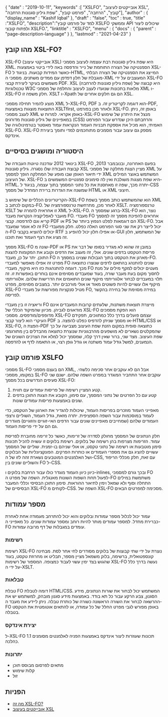{
  "date" : "2019-10-11",
  "keywords" :[ "XSLFO", "אובייקטים לעיצוב XSL", "קובץ", "הרחבה", "פורמט קובץ", "שפת גיליון סגנונות הרחבה"],
  "author" : {
    "display_name" : "Kashif Iqbal"
},
  "draft" : "false",
  "toc" : true,
  "title" :"XSLFO",
  "description":"למד על פורמט קובץ XSLFO וממשקי API שיכולים ליצור ולפתוח קובצי XSLFO.",
  "linktitle" : "XSLFO",
  "menu" : {
    "docs" : {
      "parent" : "page-description-language"
}
},
  "lastmod" : "2021-04-23"
}

## מהו קובץ XSL-FO? ##

XSL-FO (אובייקטי עיצוב XSL) היא שפת גיליון סגנונות רבת עוצמה לעיצוב מסמכי XML. הסמנטיקה של הצורה התוחמת של נייר והדפסה באה לידי ביטוי באמצעות XSL-FO כאשר המידות קבועות. בניגוד ל-HTML, המייצג את הסמנטיקה של הצורה הבלתי מוגבלת של חלון דפדפן עם ממדים משתנים. מסמכי ה-XML המעוצבים על ידי XSL-FO משמשים בעיקר ליצירת קבצי PDF. XSL (שפת גיליון סגנונות להרחבה) היא קבוצה של טכנולוגיות W3C מלאות בתכונות שנועדו לעצב לעיצוב והחלפה של מסמכי XML ו-XSL-FO חלק משפה זו. XSLT ו-Xpath הם גם חלקים אחרים של XSL.

מוצע להמיר תחילה מסמכי XML ל-XSL-FO, PDF הוא דוגמה לקריטריון זה. ב-PDF, התוצאות מוצגות באמצעות XSLTfirst, ולאחר מכן בפורמט XSL-FO. באופן זה, ניתן לעצב מסמכי XML באופן אקראי. למרות ש-XSL-FO מנצל את היתרון של שימוש במאפיינים של גיליון סגנונות מדורגים (CSS) והרחבתם היכן שנדרש עבור הפורמט האמיתי, הוא מכיל את אספקת תבניות העמוד הנקראות עמוד מאסטר בטרמינולוגיה של XSL-FO. XSL-FO מספק גם עיצוב עבור מסמכים מתוחכמים למדי ותומך ביצירת אינדקס.

## היסטוריה ומושגים בסיסיים ##

בינואר 2012 עודכנה טיוטת העבודה של XSL-FO בפעם האחרונה, ובנובמבר 2013, קבוצת העבודה שלו נסגרה. גיליון סגנונות XSL מציין הצגת מחלקה של מסמכי XML על ידי תיאור האופן שבו מופע של המחלקה הופך למסמך XML המשתמש באוצר המילים של העיצוב. XSL-FO היא שפת מצגות משולבת ואין לה סימונים סמנטיים המשמשים ב-HTML. יתרה מכך, שפה זו מאחסנת את כל נתוני המסמך בתוך עצמה, בניגוד ל-CSS שמשנה את הגדרות ברירת המחדל של מסמך HTML או XML חיצוני.

הקריטריונים הכלליים של שימוש ב-XSL-FO הוא שהמשתמש כותב מסמך בשפת XML במקום לכתוב ב-FO. לאחר מכן, מתרחשת טרנספורמציה של XSLT. טרנספורמציה XSLT זו אחראית להמרה של XML ל-XSL-FO. ברגע שמסמך ה-XSL-FO נוצר, הוא מועבר לאפליקציה הנקראת מעבד FO. מעבדי FO אחראים להפיכת מסמך זה למסמך קריא וגם להדפסה. קבצי PDF או PS הם דוגמאות לפלט הנפוץ ביותר של XSL-FO. אבל זה לא אומר שמעבד FO יכול לייצר רק את שני סוגי הפורמט האלה כפלט. חלק ממעבדי ה-FO יכולים להוציא בקבצי RTF או אפילו חלון יכול להופיע ב-GUI של המשתמש, חלון זה מציג את רצף העמוד ואת תוכנו.

מסמך XSL-FO שונה מ-PDF או PS במובן זה שהוא לא מגדיר בסופו של דבר את פריסת הטקסט בדפים שונים. אולי, זה מעצב את הדפים וקובע את המקומות להצגת התוכן. יתר על כן, מעבד FO מארגן את הטקסט בתוך הגבולות שצוינו במסמך ה-FO. מפרט זה אפילו מאפשר למעבדי FO שונים להתנהג בהתאם לדפים שנוצרו כתוצאה מכך. דוגמה להתנהגות כזו היא מיקוף, מעבדי FO מעטים יכולים למקף מילים על מנת לחסוך מקום בעת מעבר שורה, בעוד שמעבדים מסוימים אינם בוחרים באפשרות זו. זה תלוי במעבדים לבחור אלגוריתמי מיקוף שונים התואמים את הדרישות שלהם. אלגוריתמי מיקוף אלו עשויים להיות פשוטים מאוד או אולי מורכבים יותר. במצבים מסוימים, מפרט XSL-FO מטיל סנקציות מפורשות על מעבדי FO, במידה מסוימת של בחירה בהקשר לפריסה.

וריאציה זו בין מעבדי FO מייצרת תוצאות משתנות, שלעתים קרובות המעבדים אינם מודאגים לגביהן. מכיוון שהמיקוד הכללי של XSL-FO הוא הפקת מסמכים מדופפים/מודפסים. מסמכי XSL-FO עצמם פועלים בדרך כלל כמתווכים, תפקידם העיקרי הוא ליצור קבצי PDF או מסמך שניתן להדפיס כפלט להפצה. ב-HTML/CSS או XSL-FO, הפצת ה-PDF כתוצאה סופית במקום הזנת שפת העיצוב מצביעה על כך שהמקלטים נשארים לא מושפעים מהרבגוניות שנוצרת כתוצאה מהבדלים בין מתורגמני שפת העיצוב. מצד שני, ברור שאין דרך קלה, שמסמך יכול למלא את הצרכים השונים של הנמענים, למשל גודל עמוד משתנה או גודל גופן רצוי, או התאמה לדף או להדפסה.

## פורמט קובץ XSLFO ##

מסמכי SL-FO הם בעצם מסמכי XML, אבל הם לא עוקבים אחר סכימה כלשהי. במקומו, מסמכי SL-FO עוקבים אחר התחביר המוגדר במפרט השפה שלהם. ישנם שני סעיפים הנדרשים בכל מסמך XSL-FO:

1. קטע המציין רשימה של פריסות עמודים עם תווית.
1. קטע עם כל הפרטים של נתוני המסמך, עם סימון, הקובע את הצגת התוכן בדפים שונים באמצעות פריסות עמודים שונות.

מאפייני העמוד מוזכרים בפריסות העמוד, שיכולות להגדיר את הארגון של הטקסט, כדי לעמוד במוסכמות עבור השפה הספציפית. יתרה מזאת, גודל העמוד, השוליים ורצפי העמודים שלהם (שמחייבים מאפיינים שונים עבור הדפים האי-זוגיים והזוגיים) מוגדרים גם הם על ידי פריסות העמוד.

חלק הנתונים של המסמך מחולק לסדרה של זרימות, כאשר כל זרימה מחוברת לפריסת עמוד. הזרימות מצרפות בהן רשימה של בלוקים. רשימת בלוקים זו עשויה להכיל תכונות סימון מוטבעות או רשימה של נתוני טקסט, או אולי שניהם בו-זמנית. שוליים של המסמך עשויים להציג גם את מספרי העמודים או כותרות הפרקים. הפונקציונליות של הבלוקים ושל האלמנטים המוטבעים נשארת זהה לזו של ה-CSS, עם זאת, חלק מכללי הריפוד והשוליים שונים בין FO ל-CSS.

כיוון כיוון העמוד מוגדר כולו עבור הרחבת בלוקים ו-inlines, ובכך גורם למסמכי FO לפעול תחת השפות השונות מאנגלית. השפה של מפרט ה-FO משתמשת במילים התחלה וסוף ולא שמאל וימין לתיאור ההוראות. סימון התוכן הבסיסי וכללי המעבר הבסיסיים של XSL-FO לקוחים מ-CSS. השפה של XSL-FO מסכימה למפרטים הבאים.

## מספר עמודות ##

עמוד יכול לכלול מספר עמודות ובלוקים והוא יכול להתרחב מעמודה אחת לאחרת כברירת מחדל. למספר עמודים מותר להיות רוחב ומספר עמודות שונים. כל מאפייני ה-FO עומדים במגבלות של דף מרובה עמודות.

### רשימות ###

רשימת XSL-FO נוצרת על ידי שתי קבוצות של בלוקים מסודרים לחי אחר לסת. מבחינה קונספטואלית, ברשימה, בלוק משמאל מציין מספר, תבליט או מחרוזת טקסט, בעוד שהגוש בצד ימין עשוי לעבוד כמצופה. המספור של רשימות XSL-FO נעשה בדרך כלל על ידי ה-XSLT.

### טבלאות ###

טבלת FO דומה לטבלת HTML/CSS. המשתמש יכול לבחור את שורות הנתונים, מידע הסגנון, צבע הרקע עבור כל תא בודד. באמצעות מידע סגנון מובהק, למשתמש יש את ההרשאה לבחור את השורה הראשונה כשורה של כותרת טבלה. ניתן ליידע את מעבד ה-FO באופן מפורש לגבי מפרט החלל של כל עמודה, או להתאים אוטומטית את הטקסט בטבלה.

### יצירת אינדקס ###

ל-XSL-FO 1.1 תכונות שעוזרות ליצור אינדקס באמצעות הפניה לאלמנטים מסומנים כהלכה.

### יתרונות ###

* מתאים לפרסום מבוסס תוכן
* קלות שימוש
* זול

## הפניות ##

* [מה זה XSL-FO?](https://www.xml.com/articles/2017/01/01/what-is-xsl-fo/)
* [אובייקטים בעיצוב XSL](https://en.wikipedia.org/wiki/XSL_Formatting_Objects)

